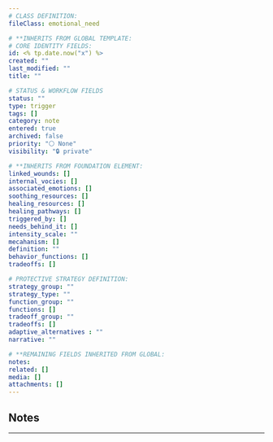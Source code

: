 ```yaml
---
# CLASS DEFINITION:
fileClass: emotional_need

# **INHERITS FROM GLOBAL TEMPLATE:
# CORE IDENTITY FIELDS:
id: <% tp.date.now("x") %>
created: ""
last_modified: ""
title: ""

# STATUS & WORKFLOW FIELDS
status: ""
type: trigger
tags: []
category: note
entered: true
archived: false
priority: "⚪ None"
visibility: "🔒 private"

# **INHERITS FROM FOUNDATION ELEMENT:
linked_wounds: []
internal_vocies: []
associated_emotions: []
soothing_resources: []
healing_resources: []
healing_pathways: []
triggered_by: []
needs_behind_it: []
intensity_scale: ""
mecahanism: []
definition: ""
behavior_functions: []
tradeoffs: []

# PROTECTIVE STRATEGY DEFINITION:
strategy_group: ""
strategy_type: ""
function_group: ""
functions: []
tradeoff_group: ""
tradeoffs: []
adaptive_alternatives : ""
narrative: ""

# **REMAINING FIELDS INHERITED FROM GLOBAL:
notes: 
related: []
media: []
attachments: []
---
```


## Notes
---


